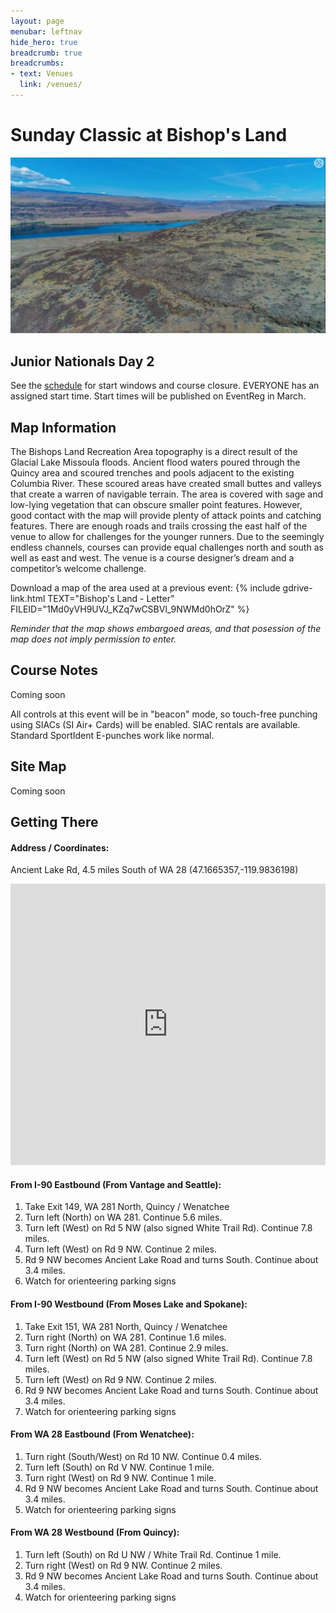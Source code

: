 ```yaml
---
layout: page
menubar: leftnav
hide_hero: true
breadcrumb: true
breadcrumbs:
- text: Venues
  link: /venues/
---
```


# Sunday Classic at Bishop's Land

![Bishop's Land](/assets/img/BishopsLand300.jpg)

## Junior Nationals Day 2

See the [schedule](/schedule) for start windows and course closure. EVERYONE has an assigned start time. Start times will be published on EventReg in March.

## Map Information

The Bishops Land Recreation Area topography is a direct result of the Glacial Lake Missoula floods. Ancient flood waters poured through the Quincy area and scoured trenches and pools adjacent to the existing Columbia River. These scoured areas have created small buttes and valleys that create a warren of navigable terrain. The area is covered with sage and low-lying vegetation that can obscure smaller point features. However, good contact with the map will provide plenty of attack points and catching features. There are enough roads and trails crossing the east half of the venue to allow for challenges for the younger runners. Due to the seemingly endless channels, courses can provide equal challenges north and south as well as east and west. The venue is a course designer’s dream and a competitor’s welcome challenge.

Download a map of the area used at a previous event: {% include gdrive-link.html TEXT="Bishop's Land - Letter" FILEID="1Md0yVH9UVJ_KZq7wCSBVl_9NWMd0hOrZ" %}

*Reminder that the map shows embargoed areas, and that posession of the map does not imply permission to enter.*

## Course Notes

Coming soon

<div class="notification is-info is-light">
All controls at this event will be in "beacon" mode, so touch-free punching using SIACs (SI Air+ Cards) will be enabled. SIAC rentals are available. Standard SportIdent E-punches work like normal.
</div>

## Site Map

Coming soon

## Getting There

#### Address / Coordinates: 
Ancient Lake Rd, 4.5 miles South of WA 28 (47.1665357,-119.9836198)

<iframe src="https://www.google.com/maps/embed?pb=!1m17!1m12!1m3!1d2712.5565283676033!2d-119.98619472396804!3d47.166539318262785!2m3!1f0!2f0!3f0!3m2!1i1024!2i768!4f13.1!3m2!1m1!2zNDfCsDA5JzU5LjUiTiAxMTnCsDU5JzAxLjAiVw!5e0!3m2!1sen!2sus!4v1703311105946!5m2!1sen!2sus" width="100%" height="450" style="border:0;" allowfullscreen="" loading="lazy" referrerpolicy="no-referrer-when-downgrade"></iframe>

#### From I-90 Eastbound (From Vantage and Seattle):
1. Take Exit 149, WA 281 North, Quincy / Wenatchee
1. Turn left (North) on WA 281. Continue 5.6 miles.
1. Turn left (West) on Rd 5 NW (also signed White Trail Rd). Continue 7.8 miles.
1. Turn left (West) on Rd 9 NW. Continue 2 miles.
1. Rd 9 NW becomes Ancient Lake Road and turns South. Continue about 3.4 miles.
1. Watch for orienteering parking signs 

#### From I-90 Westbound (From Moses Lake and Spokane):
1. Take Exit 151, WA 281 North, Quincy / Wenatchee
1. Turn right (North) on WA 281. Continue 1.6 miles.
1. Turn right (North) on WA 281. Continue 2.9 miles.
1. Turn left (West) on Rd 5 NW (also signed White Trail Rd). Continue 7.8 miles.
1. Turn left (West) on Rd 9 NW. Continue 2 miles.
1. Rd 9 NW becomes Ancient Lake Road and turns South. Continue about 3.4 miles.
1. Watch for orienteering parking signs 

#### From WA 28 Eastbound (From Wenatchee):
1. Turn right (South/West) on Rd 10 NW. Continue 0.4 miles.
1. Turn left (South) on Rd V NW. Continue 1 mile.
1. Turn right (West) on Rd 9 NW. Continue 1 mile.
1. Rd 9 NW becomes Ancient Lake Road and turns South. Continue about 3.4 miles.
1. Watch for orienteering parking signs 

#### From WA 28 Westbound (From Quincy):
1. Turn left (South) on Rd U NW / White Trail Rd. Continue 1 mile.
1. Turn right (West) on Rd 9 NW. Continue 2 miles.
1. Rd 9 NW becomes Ancient Lake Road and turns South. Continue about 3.4 miles.
1. Watch for orienteering parking signs 

